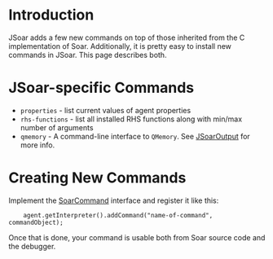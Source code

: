 # Introduction #

JSoar adds a few new commands on top of those inherited from the C implementation of Soar. Additionally, it is pretty easy to install new commands in JSoar. This page describes both.

# JSoar-specific Commands #

  * `properties` - list current values of agent properties
  * `rhs-functions` - list all installed RHS functions along with min/max number of arguments
  * `qmemory` - A command-line interface to `QMemory`. See [JSoarOutput](JSoarOutput.md) for more info.

# Creating New Commands #
Implement the [SoarCommand](http://code.google.com/p/jsoar/source/browse/jsoar-core/src/main/java/org/jsoar/util/commands/SoarCommand.java) interface and register it like this:

```
    agent.getInterpreter().addCommand("name-of-command", commandObject);
```

Once that is done, your command is usable both from Soar source code and the debugger.